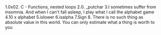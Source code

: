 1.0x02. C - Functions, nested loops
2.0. _putchar
3.I sometimes suffer from insomnia. And when I can't fall asleep, I play what I call the alphabet game
4.10 x alphabet
5.islower
6.isalpha
7.Sign
8. There is no such thing as absolute value in this world. You can only estimate what a thing is worth to you

